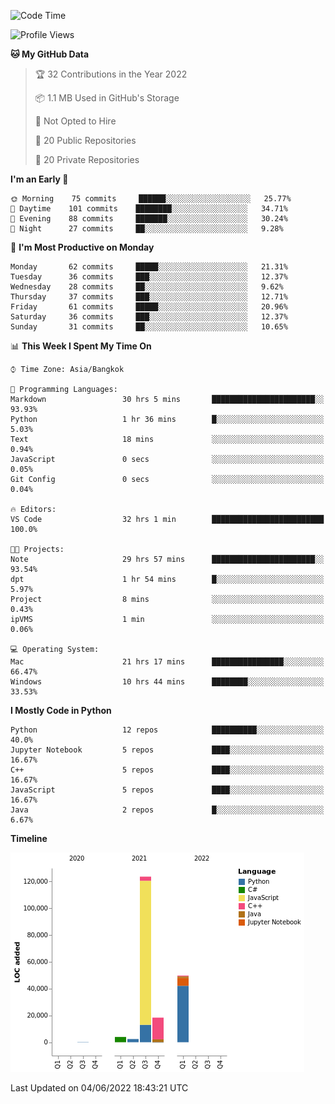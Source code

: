 <!--START_SECTION:waka-->
![Code Time](http://img.shields.io/badge/Code%20Time-0%20secs-blue)

![Profile Views](http://img.shields.io/badge/Profile%20Views-2-blue)

**🐱 My GitHub Data** 

> 🏆 32 Contributions in the Year 2022
 > 
> 📦 1.1 MB Used in GitHub's Storage 
 > 
> 🚫 Not Opted to Hire
 > 
> 📜 20 Public Repositories 
 > 
> 🔑 20 Private Repositories  
 > 
**I'm an Early 🐤** 

```text
🌞 Morning    75 commits     ██████░░░░░░░░░░░░░░░░░░░   25.77% 
🌆 Daytime    101 commits    ████████░░░░░░░░░░░░░░░░░   34.71% 
🌃 Evening    88 commits     ███████░░░░░░░░░░░░░░░░░░   30.24% 
🌙 Night      27 commits     ██░░░░░░░░░░░░░░░░░░░░░░░   9.28%

```
📅 **I'm Most Productive on Monday** 

```text
Monday       62 commits     █████░░░░░░░░░░░░░░░░░░░░   21.31% 
Tuesday      36 commits     ███░░░░░░░░░░░░░░░░░░░░░░   12.37% 
Wednesday    28 commits     ██░░░░░░░░░░░░░░░░░░░░░░░   9.62% 
Thursday     37 commits     ███░░░░░░░░░░░░░░░░░░░░░░   12.71% 
Friday       61 commits     █████░░░░░░░░░░░░░░░░░░░░   20.96% 
Saturday     36 commits     ███░░░░░░░░░░░░░░░░░░░░░░   12.37% 
Sunday       31 commits     ██░░░░░░░░░░░░░░░░░░░░░░░   10.65%

```


📊 **This Week I Spent My Time On** 

```text
⌚︎ Time Zone: Asia/Bangkok

💬 Programming Languages: 
Markdown                 30 hrs 5 mins       ███████████████████████░░   93.93% 
Python                   1 hr 36 mins        █░░░░░░░░░░░░░░░░░░░░░░░░   5.03% 
Text                     18 mins             ░░░░░░░░░░░░░░░░░░░░░░░░░   0.94% 
JavaScript               0 secs              ░░░░░░░░░░░░░░░░░░░░░░░░░   0.05% 
Git Config               0 secs              ░░░░░░░░░░░░░░░░░░░░░░░░░   0.04%

🔥 Editors: 
VS Code                  32 hrs 1 min        █████████████████████████   100.0%

🐱‍💻 Projects: 
Note                     29 hrs 57 mins      ███████████████████████░░   93.54% 
dpt                      1 hr 54 mins        █░░░░░░░░░░░░░░░░░░░░░░░░   5.97% 
Project                  8 mins              ░░░░░░░░░░░░░░░░░░░░░░░░░   0.43% 
ipVMS                    1 min               ░░░░░░░░░░░░░░░░░░░░░░░░░   0.06%

💻 Operating System: 
Mac                      21 hrs 17 mins      ████████████████░░░░░░░░░   66.47% 
Windows                  10 hrs 44 mins      ████████░░░░░░░░░░░░░░░░░   33.53%

```

**I Mostly Code in Python** 

```text
Python                   12 repos            ██████████░░░░░░░░░░░░░░░   40.0% 
Jupyter Notebook         5 repos             ████░░░░░░░░░░░░░░░░░░░░░   16.67% 
C++                      5 repos             ████░░░░░░░░░░░░░░░░░░░░░   16.67% 
JavaScript               5 repos             ████░░░░░░░░░░░░░░░░░░░░░   16.67% 
Java                     2 repos             █░░░░░░░░░░░░░░░░░░░░░░░░   6.67%

```


**Timeline**

![Chart not found](https://raw.githubusercontent.com/pntt3011/pntt3011/main/charts/bar_graph.png) 


 Last Updated on 04/06/2022 18:43:21 UTC
<!--END_SECTION:waka-->
